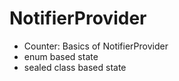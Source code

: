 # NotifierProvider

- Counter: Basics of NotifierProvider
- enum based state
- sealed class based state
